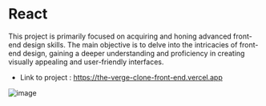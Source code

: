# React 

This project is primarily focused on acquiring and honing advanced front-end design skills. The main objective is to delve into the intricacies of front-end design, gaining a deeper understanding and proficiency in creating visually appealing and user-friendly interfaces.
- Link to project : https://the-verge-clone-front-end.vercel.app

![image](https://github.com/nguyenvuong1309/theVerge-Clone-FrontEnd/assets/100818110/7d5da503-6917-468d-93f6-8f2c8612d814)

